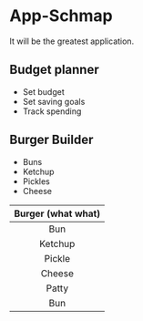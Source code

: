 # App-Schmap
It will be the greatest application.

## Budget planner
- Set budget
- Set saving goals
- Track spending

## Burger Builder
- Buns
- Ketchup
- Pickles
- Cheese

|Burger (what what)| 
|:-:|
|Bun|
|Ketchup|
|Pickle| 
|Cheese|
|Patty|
|Bun|
